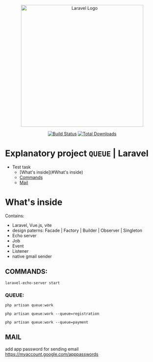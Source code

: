 <p align="center"><a href="https://laravel.com" target="_blank"><img src="https://raw.githubusercontent.com/laravel/art/master/logo-lockup/5%20SVG/2%20CMYK/1%20Full%20Color/laravel-logolockup-cmyk-red.svg" width="400" alt="Laravel Logo"></a></p>

<p align="center">
<a href="https://github.com/tarasiukv/queue.com"><img src="https://github.com/laravel/framework/workflows/tests/badge.svg" alt="Build Status"></a>
<a href="https://github.com/tarasiukv/queue.com"><img src="https://img.shields.io/packagist/dt/laravel/framework" alt="Total Downloads"></a>
</p>

# Explanatory project `QUEUE` | Laravel

- Test task
    * [What's inside](#What's inside)
    * [Commands](#commands)
    * [Mail](#mail)

# What's inside

Contains: 
 - Laravel, Vue.js, vite
 - design paterns: Facade | Factory | Builder | Observer | Singleton
 - Echo server
 - Job
 - Event
 - Listener
 - native gmail sender

## COMMANDS:

    laravel-echo-server start

### QUEUE: 

    php artisan queue:work

    php artisan queue:work --queue=registration

    php artisan queue:work --queue=payment

## MAIL

add app password for sending email
https://myaccount.google.com/apppasswords
